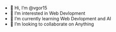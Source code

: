 - 👋 Hi, I’m @vgor15
- 👀 I’m interested in Web Devlopment
- 🌱 I’m currently learning Web Devlopment and AI
- 💞️ I’m looking to collaborate on Anything

<!---
vgor15/vgor15 is a ✨ special ✨ repository because its `README.md` (this file) appears on your GitHub profile.
You can click the Preview link to take a look at your changes.
--->
